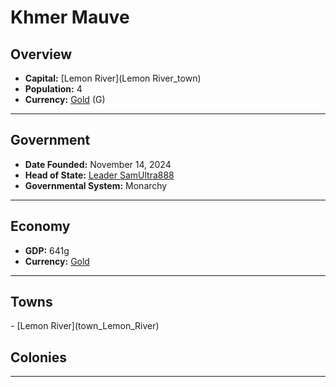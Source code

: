 <!--UNDEDITED FILE, remove this entire line if this file has been edited!-->
# <!--NAME-->Khmer Mauve<!--NAME-->

## Overview

- **Capital:** <!--CAPITAL_LINK-->[Lemon River](Lemon River_town)<!--CAPITAL_LINK-->
- **Population:** <!--POPULATION-->4<!--POPULATION-->
- **Currency:** <!--CURRENCY_LINK-->[Gold](Gold_currency)<!--CURRENCY_LINK--> (<!--CURRENCY_ABV-->G<!--CURRENCY_ABV-->)

---

## Government

- **Date Founded:** <!--FOUNDED-->November 14, 2024<!--FOUNDED-->
- **Head of State:** <!--LEADER_TITLE_LINK-->[Leader SamUltra888](SamUltra888_user)<!--LEADER_TITLE_LINK-->
- **Governmental System:** <!--GOVERNMENT-->Monarchy<!--GOVERNMENT-->

---

## Economy

- **GDP:** <!--GDP-->641g<!--GDP-->
- **Currency:** <!--CURRENCY_LINK-->[Gold](Gold_currency)<!--CURRENCY_LINK-->

---

## Towns

<!--TOWNS-->- [Lemon River](town_Lemon_River)<!--TOWNS-->

## Colonies

<!--COLONIES--><!--COLONIES-->

---